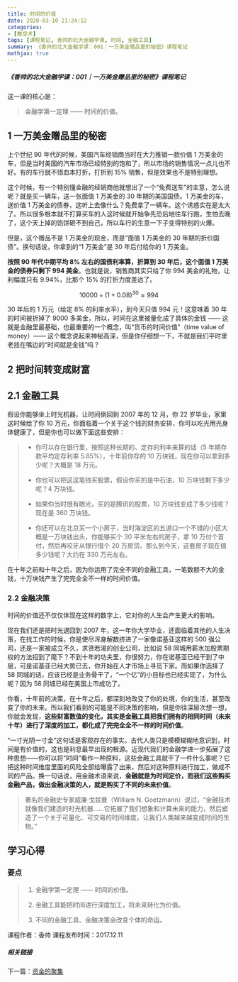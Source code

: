 ```yaml
---
title: 时间的价值
date: 2020-03-10 21:24:12
categories:
- [舞空术]
tags: [课程笔记, 香帅的北大金融学课, 时间, 金融工具]
summary: 《香帅的北大金融学课：001｜一万美金赠品里的秘密》课程笔记
mathjax: true
---
```


##### 《香帅的北大金融学课：001｜一万美金赠品里的秘密》课程笔记

这一课的核心是：

> 金融学第一定理 —— 时间的价值。

## 1 一万美金赠品里的秘密

上个世纪 90 年代的时候，美国汽车经销商当时在大力推销一款价值 1 万美金的车，但是当时美国的汽车市场已经特别的饱和了，所以市场的销售情况一点儿也不好。有的车行就不惜血本打折，打折到 15% 销售，但是效果也不是特别理想。

这个时候，有一个特别懂金融的经销商他就想出了一个“免费送车”的主意，怎么说呢？就是买一辆车，送一张面值 1 万美金的 30 年期的美国国债。1 万美金的车，送价值 1 万美金的债券，这听上去像什么？免费拿了一辆车。这个诱惑实在是太大了。所以很多根本就不打算买车的人这时候就开始争先恐后地往车行跑，生怕去晚了，这个天上掉的馅饼砸不到自己，所以车行的生意一下子变得特别的火爆。

但是，这个赠品不是 1 万美金的现金，而是“面值 1 万美金的 30 年期的折价国债”。换句话说，你拿到的“1 万美金”是 30 年后付给你的 1 万美金。

**按照 90 年代中期平均 8% 左右的国债利率算，折算到 30 年后，这个面值 1 万美金的债券只剩下 994 美金**。也就是说，销售商其实只给了你 994 美金的礼物，让利幅度只有 9.94%，比那个 15% 的打折力度差远了。

$$ 10000 \div \left( 1 + 0.08 \right) ^ {30} \approx 994 $$

30 年后的 1 万元（给定 8% 的利率水平），到今天只值 994 元！这意味着 30 年的时间被折掉了 9000 多美金，所以，时间在这里被量化成了具体的金钱 —— 这就是金融里最基础，也最重要的一个概念，叫“货币的时间价值”（time value of money）—— 这个概念说起来神秘高深，但是你仔细想一下，不就是我们平时里老挂在嘴边的“时间就是金钱”吗？

## 2 把时间转变成财富

## 2.1 金融工具

假设你能够坐上时光机器，让时间倒回到 2007 年的 12 月，你 22 岁毕业，家里这时候给了你 10 万元，你面临着一个关于这个钱的财务安排，你可以吃光用光身体健康了，但是你也可以做下面这些安排：

> * 你可以存在银行里，按照这种长期的、定存的利率来算的话（5 年期存款平均定存利率 5.85%），十年前你存的 10 万块钱，现在你可以拿到多少呢？大概是 18 万元。
>
> * 你也可以把这这笔钱买股票，假设你买的是中石油，10 万块钱剩下多少呢？4 万块钱。
>
> * 如果你当时很有眼光，买的是腾讯的股票，10 万块钱变成了多少钱呢？现在是 360 万块钱。
>
> * 你还可以在北京买一个小房子，当时海淀区的五道口一个不错的小区大概是一万块钱出头，你能够买个 30 平米左右的房子，拿 10 万付个首付，然后再咬牙从银行借个 20 万房贷。那么到今天，这套房子现在值多少钱呢？大约在 330 万元左右。

在十年之前和十年之后，因为你运用了完全不同的金融工具，一笔数额不大的金钱，十万块钱产生了完完全全不一样的时间价值。

### 2.2 金融决策

时间的价值还不仅仅体现在这样的数字上，它对你的人生会产生更大的影响。

现在我们还是把时光退回到 2007 年，这一年你大学毕业，还面临着其他的人生决策，在找工作的时候，你是使尽浑身解数挤进了一家像诺基亚这样的 500 强公司，还是一家被成立不久，求贤若渴的创业公司，比如说 58 同城用薪水加股票期权的方法招到了麾下？不到十年的功夫里，你很努力，你在诺基亚已经干到了中层，可是诺基亚已经大势已去，你开始在人才市场上寻觅下家。而如果你选择了 58 同城的话，应该已经是业务骨干了，“一个亿”的小目标也已经实现了，为什么呢？因为 58 同城已经在美国上市成功了。

你看，十年前的决策，在十年之后，都深刻地改变了你的处境，你的生活，甚至改变了你的未来。所以我们看到的可能是不同决策的影响，但是你往深层次想一想，你就会发现，**这些财富数值的变化，其实是金融工具把我们拥有的相同时间（未来十年）进行了深度的加工，都化成了完完全全不一样的时间价值**。

“一寸光阴一寸金”这句话是客观存在的事实。古代人类只是模模糊糊地意识到，时间是有价值的，这也是利息最早出现的根源。近现代我们的金融学进一步拓展了这种思想——你可以将“时间”看作一种原料，这些金融工具就干了一件什么事呢？它把这种时间维度里面的风险全部给曝露了出来，然后对这种原料进行加工，做成不同的产品。换一句话说，用金融术语来说，**金融就是为时间定价，而我们这些购买金融产品，做出金融决策的人，就是购买了不同的未来价值**。

> 著名的金融史专家威廉·戈兹曼（William N. Goetzmann）说过，“金融技术就像我们建造的时光机器……它拓展了我们想象和计算未来的能力，然后塑造了一个关于可量化、可交易的时间维度，让我们人类越来越变成时间的生物。”

## 学习心得

### 要点

> 1. 金融学第一定理 —— 时间的价值。
>
> 2. 金融工具能把时间进行深度加工，将未来转化为价值。
>
> 3. 不同的金融工具、金融决策会改变个体的命运。


课程作者：香帅
课程发布时间：2017.12.11

##### 相关链接

下一篇：[资金的聚集](/online-course-notes/xiang-shuai-de-bei-da-jin-rong-xue-ke/20201712_002-nan-bei-zhan-zheng-zhong-de-di-er-zhan-chang/)
